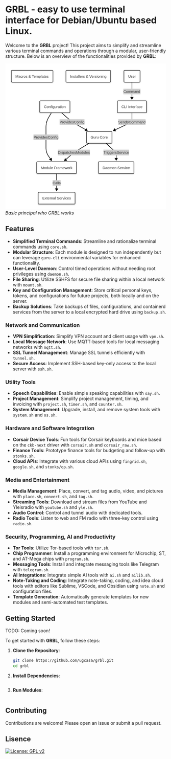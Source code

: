 # GRBL - easy to use terminal interface for Debian/Ubuntu based Linux.

Welcome to the **GRBL** project! This project aims to simplify and streamline various terminal commands and operations through a modular, user-friendly structure. Below is an overview of the functionalities provided by **GRBL**:

![Flowchart](flowchart.png)
*Basic principal who GRBL works*

## Features

- **Simplified Terminal Commands**: Streamline and rationalize terminal commands using `core.sh`.
- **Modular Structure**: Each module is designed to run independently but can leverage `guru-cli` environmental variables for enhanced functionality.
- **User-Level Daemon**: Control timed operations without needing root privileges using `daemon.sh`.
- **File Sharing**: Utilize SSHFS for secure file sharing within a local network with `mount.sh`.
- **Key and Configuration Management**: Store critical personal keys, tokens, and configurations for future projects, both locally and on the server.
- **Backup Solutions**: Take backups of files, configurations, and containerd services from the server to a local encrypted hard drive using `backup.sh`.

### Network and Communication

- **VPN Simplification**: Simplify VPN account and client usage with `vpn.sh`.
- **Local Message Network**: Use MQTT-based tools for local messaging networks with `mqtt.sh`.
- **SSL Tunnel Management**: Manage SSL tunnels efficiently with `tunnel.sh`.
- **Secure Access**: Implement SSH-based key-only access to the local server with `ssh.sh`.

### Utility Tools

- **Speech Capabilities**: Enable simple speaking capabilities with `say.sh`.
- **Project Management**: Simplify project management, timing, and invoicing with `project.sh`, `timer.sh`, and `counter.sh`.
- **System Management**: Upgrade, install, and remove system tools with `system.sh` and `os.sh`.

### Hardware and Software Integration

- **Corsair Device Tools**: Fun tools for Corsair keyboards and mice based on the `ckb-next` driver with `corsair.sh` and `corsair_raw.sh`.
- **Finance Tools**: Prototype finance tools for budgeting and follow-up with `stonks.sh`.
- **Cloud APIs**: Integrate with various cloud APIs using `fingrid.sh`, `google.sh`, and `stonks/op.sh`.

### Media and Entertainment

- **Media Management**: Place, convert, and tag audio, video, and pictures with `place.sh`, `convert.sh`, and `tag.sh`.
- **Streaming Tools**: Download and stream files from YouTube and Yleisradio with `youtube.sh` and `yle.sh`.
- **Audio Control**: Control and tunnel audio with dedicated tools.
- **Radio Tools**: Listen to web and FM radio with three-key control using `radio.sh`.

### Security, Programming, AI and Productivity

- **Tor Tools**: Utilize Tor-based tools with `tor.sh`.
- **Chip Programmer**: Install a programming environment for Microchip, ST, and AT-Mega chips with `program.sh`.
- **Messaging Tools**: Install and integrate messaging tools like Telegram with `telegram.sh`.
- **AI Integrations**: Integrate simple AI tools with `ai.sh` and `ailib.sh`.
- **Note-Taking and Coding**: Integrate note-taking, coding, and idea cloud tools with editors like Sublime, VSCode, and Obsidian using `note.sh` and configuration files.
- **Template Generation**: Automatically generate templates for new modules and semi-automated test templates.

## Getting Started

TODO: Coming soon!

To get started with **GRBL**, follow these steps:

1. **Clone the Repository**:
   ```sh
   git clone https://github.com/ugcasa/grbl.git
   cd grbl
   ```

2. **Install Dependencies**:
   ```sh
   ```

3. **Run Modules**:
   ```sh
   ```

## Contributing

Contributions are welcome! Please open an issue or submit a pull request.

## Lisence

[![License: GPL v2](https://img.shields.io/badge/License-GPL%20v2-blue.svg)](https://www.gnu.org/licenses/old-licenses/gpl-2.0.en.html)
